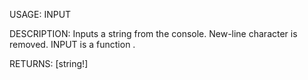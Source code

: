 USAGE:
     INPUT  

DESCRIPTION:
     Inputs a string from the console. New-line character is removed.
     INPUT is a function .

RETURNS: [string!]

